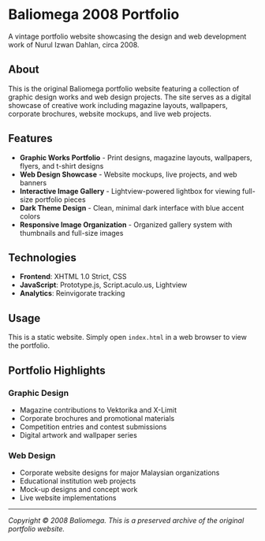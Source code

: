 # Baliomega 2008 Portfolio

A vintage portfolio website showcasing the design and web development work of Nurul Izwan Dahlan, circa 2008.

## About

This is the original Baliomega portfolio website featuring a collection of graphic design works and web design projects. The site serves as a digital showcase of creative work including magazine layouts, wallpapers, corporate brochures, website mockups, and live web projects.

## Features

- **Graphic Works Portfolio** - Print designs, magazine layouts, wallpapers, flyers, and t-shirt designs
- **Web Design Showcase** - Website mockups, live projects, and web banners
- **Interactive Image Gallery** - Lightview-powered lightbox for viewing full-size portfolio pieces
- **Dark Theme Design** - Clean, minimal dark interface with blue accent colors
- **Responsive Image Organization** - Organized gallery system with thumbnails and full-size images

## Technologies

- **Frontend**: XHTML 1.0 Strict, CSS
- **JavaScript**: Prototype.js, Script.aculo.us, Lightview
- **Analytics**: Reinvigorate tracking

## Usage

This is a static website. Simply open `index.html` in a web browser to view the portfolio.

## Portfolio Highlights

### Graphic Design
- Magazine contributions to Vektorika and X-Limit
- Corporate brochures and promotional materials
- Competition entries and contest submissions
- Digital artwork and wallpaper series

### Web Design
- Corporate website designs for major Malaysian organizations
- Educational institution web projects
- Mock-up designs and concept work
- Live website implementations

---

*Copyright © 2008 Baliomega. This is a preserved archive of the original portfolio website.*